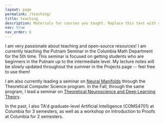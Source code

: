 ```yaml
---
layout: page
permalink: /teaching/
title: teaching
description: Materials for courses you taught. Replace this text with your description.
nav: true
nav_order: 6
---
```


I am very passionate about teaching and open-source resources! I am currently teaching the Putnam Seminar in the Columbia Math Department for the 5th time. This seminar is focused on getting students who are beginners in the Putnam up to the intermediate level. My lecture notes will be slowly updated throughout the summer in the Projects page -- feel free to use them! 

I am also currently leading a seminar on [Neural Manifolds](https://docs.google.com/document/d/1W2OmavEZsPOZZyrbJDwhcxBZbf8_zsxNIPr5ZmE1jRk/edit?usp=sharing) through the Theoretical Computer Science program. In the Fall, through the same program, I lead a seminar on [Theoretical Neuroscience and Deep Learning Theory](https://columbia-ugtcs.github.io/fall2023.html). 

In the past, I also TA'd graduate-level Artificial Intelligence (COMS4701) at Columbia for 3 semesters, as well as a workshop on Introduction to Proofs at Columbia for 2 semesters.
